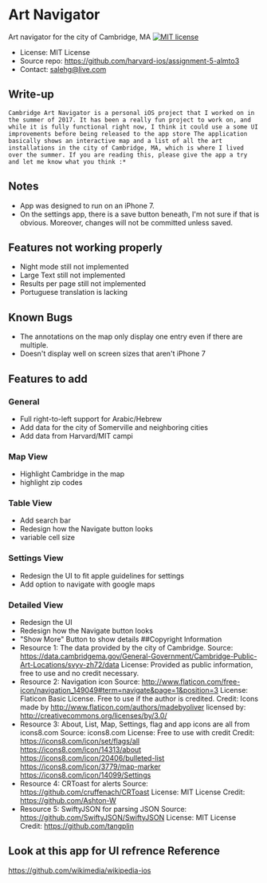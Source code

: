 # Art Navigator
Art navigator for the city of Cambridge, MA
[![MIT license](https://img.shields.io/badge/license-MIT-lightgrey.svg)](https://raw.githubusercontent.com/harvard-ios/assignment-5-almto3/master/LICENSE.txt)
* License: MIT License
* Source repo: https://github.com/harvard-ios/assignment-5-almto3
* Contact: salehg@live.com

## Write-up
	Cambridge Art Navigator is a personal iOS project that I worked on in the summer of 2017. It has been a really fun project to work on, and while it is fully functional right now, I think it could use a some UI improvements before being released to the app store The application basically shows an interactive map and a list of all the art installations in the city of Cambridge, MA, which is where I lived over the summer. If you are reading this, please give the app a try and let me know what you think :*

## Notes
 * App was designed to run on an iPhone 7.
 * On the settings app, there is a save button beneath, I'm not sure if that is obvious. Moreover, changes will not be committed unless saved.

## Features not working properly
 * Night mode still not implemented
 * Large Text still not implemented
 * Results per page still not implemented
 * Portuguese translation is lacking

## Known Bugs
 * The annotations on the map only display one entry even if there are multiple.
 * Doesn't display well on screen sizes that aren't iPhone 7

## Features to add
### General
 * Full right-to-left support for Arabic/Hebrew
 * Add data for the city of Somerville and neighboring cities
 * Add data from Harvard/MIT campi

### Map View
 * Highlight Cambridge in the map
 * highlight zip codes
### Table View
 * Add search bar
 * Redesign how the Navigate button looks
 * variable cell size
### Settings View
 * Redesign the UI to fit apple guidelines for settings
 * Add option to navigate with google maps
### Detailed View
 * Redesign the UI
 * Redesign how the Navigate button looks
 * "Show More" Button to show details
##Copyright Information
 * Resource 1:
   The data provided by the city of Cambridge.
   Source: https://data.cambridgema.gov/General-Government/Cambridge-Public-Art-Locations/svyv-zh72/data
   License: Provided as public information, free to use and no credit necessary.
 * Resource 2:
   Navigation icon
   Source: http://www.flaticon.com/free-icon/navigation_149049#term=navigate&page=1&position=3
   License: Flaticon Basic License. Free to use if the author is credited.
   Credit:
     Icons made by http://www.flaticon.com/authors/madebyoliver
     licensed by: http://creativecommons.org/licenses/by/3.0/
 * Resource 3:
   About, List, Map, Settings, flag and app icons are all from icons8.com
   Source: icons8.com
   License: Free to use with credit
   Credit:
     https://icons8.com/icon/set/flags/all
     https://icons8.com/icon/14313/about
     https://icons8.com/icon/20406/bulleted-list
     https://icons8.com/icon/3779/map-marker
     https://icons8.com/icon/14099/Settings
 * Resource 4:
   CRToast for alerts
   Source: https://github.com/cruffenach/CRToast
   License: MIT License
   Credit:
     https://github.com/Ashton-W
 * Resource 5:
   SwiftyJSON for parsing JSON
   Source: https://github.com/SwiftyJSON/SwiftyJSON
   License: MIT License
   Credit:
     https://github.com/tangplin

## Look at this app for UI refrence Reference
 https://github.com/wikimedia/wikipedia-ios
